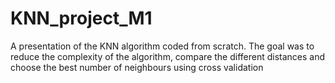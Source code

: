 # KNN_project_M1
A presentation of the KNN algorithm coded from scratch. The goal was to reduce the complexity of the algorithm, compare the different distances and choose the best number of neighbours using cross validation
